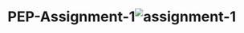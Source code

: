 # PEP-Assignment-1![assignment-1](https://user-images.githubusercontent.com/57222581/213475644-d52b3aee-2eea-4e12-8e9b-66ac3d288217.gif)
